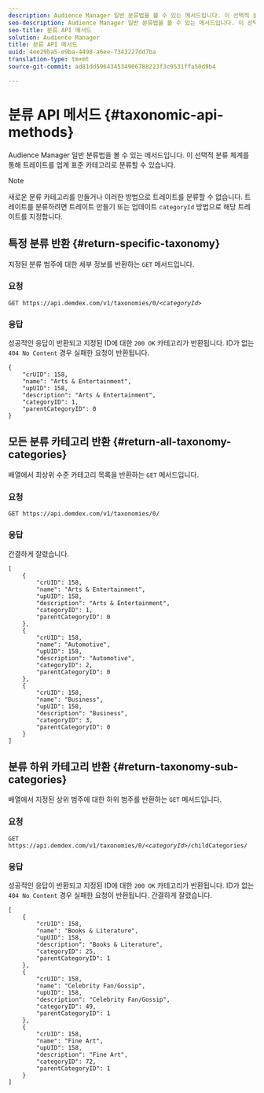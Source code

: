 ```yaml
---
description: Audience Manager 일반 분류법을 볼 수 있는 메서드입니다. 이 선택적 분류 체계를 통해 트레이트를 업계 표준 카테고리로 분류할 수 있습니다.
seo-description: Audience Manager 일반 분류법을 볼 수 있는 메서드입니다. 이 선택적 분류 체계를 통해 트레이트를 업계 표준 카테고리로 분류할 수 있습니다.
seo-title: 분류 API 메서드
solution: Audience Manager
title: 분류 API 메서드
uuid: 4ee29ba5-e9ba-4498-a6ee-7343227dd7ba
translation-type: tm+mt
source-git-commit: ad81dd596434534906788223f3c9531ffa50d9b4

---
```



# 분류 API 메서드 {#taxonomic-api-methods}

Audience Manager 일반 분류법을 볼 수 있는 메서드입니다. 이 선택적 분류 체계를 통해 트레이트를 업계 표준 카테고리로 분류할 수 있습니다.

<!-- c_rest_api_taxonomy.xml -->

>[!NOTE]
>
>새로운 분류 카테고리를 만들거나 이러한 방법으로 트레이트를 분류할 수 없습니다. 트레이트를 분류하려면 트레이트 만들기 또는 업데이트 `categoryId` 방법으로 해당 트레이트를 지정합니다.

## 특정 분류 반환 {#return-specific-taxonomy}

지정된 분류 범주에 대한 세부 정보를 반환하는 `GET` 메서드입니다.

<!-- r_rest_api_taxonomy.xml -->

### 요청

`GET https://api.demdex.com/v1/taxonomies/0/`*`<categoryId>`*

### 응답

성공적인 응답이 반환되고 지정된 ID에 대한 `200 OK` 카테고리가 반환됩니다. ID가 없는 `404 No Content` 경우 실패한 요청이 반환됩니다.

```
{
    "crUID": 158,
    "name": "Arts & Entertainment",
    "upUID": 158,
    "description": "Arts & Entertainment",
    "categoryID": 1,
    "parentCategoryID": 0
}
```

## 모든 분류 카테고리 반환 {#return-all-taxonomy-categories}

배열에서 최상위 수준 카테고리 목록을 반환하는 `GET` 메서드입니다.

<!-- r_rest_api_taxonomies.xml -->

### 요청

`GET https://api.demdex.com/v1/taxonomies/0/`

### 응답

간결하게 잘렸습니다.

```
[
    {
        "crUID": 158,
        "name": "Arts & Entertainment",
        "upUID": 158,
        "description": "Arts & Entertainment",
        "categoryID": 1,
        "parentCategoryID": 0
    },
    {
        "crUID": 158,
        "name": "Automotive",
        "upUID": 158,
        "description": "Automotive",
        "categoryID": 2,
        "parentCategoryID": 0
    },
    {
        "crUID": 158,
        "name": "Business",
        "upUID": 158,
        "description": "Business",
        "categoryID": 3,
        "parentCategoryID": 0
    }
]
```

## 분류 하위 카테고리 반환 {#return-taxonomy-sub-categories}

배열에서 지정된 상위 범주에 대한 하위 범주를 반환하는 `GET` 메서드입니다.

<!-- r_rest_api_taxonomy_sub.xml -->

### 요청

`GET https://api.demdex.com/v1/taxonomies/0/`*`<categoryId>`*`/childCategories/`

### 응답

성공적인 응답이 반환되고 지정된 ID에 대한 `200 OK` 카테고리가 반환됩니다. ID가 없는 `404 No Content` 경우 실패한 요청이 반환됩니다. 간결하게 잘렸습니다.

```
[
    {
        "crUID": 158,
        "name": "Books & Literature",
        "upUID": 158,
        "description": "Books & Literature",
        "categoryID": 25,
        "parentCategoryID": 1
    },
    {
        "crUID": 158,
        "name": "Celebrity Fan/Gossip",
        "upUID": 158,
        "description": "Celebrity Fan/Gossip",
        "categoryID": 49,
        "parentCategoryID": 1
    },
    {
        "crUID": 158,
        "name": "Fine Art",
        "upUID": 158,
        "description": "Fine Art",
        "categoryID": 72,
        "parentCategoryID": 1
    }
]
```
